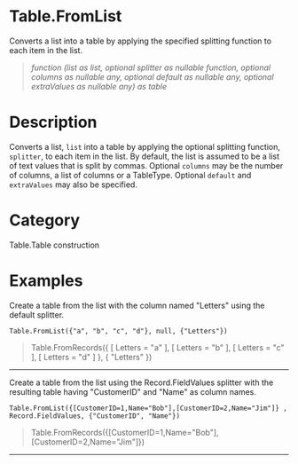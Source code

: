 ﻿# Table.FromList
Converts a list into a table by applying the specified splitting function to each item in the list.
> _function (list as list, optional splitter as nullable function, optional columns as nullable any, optional default as nullable any, optional extraValues as nullable any) as table_
# Description 
Converts a list, <code>list</code> into a table by applying the optional splitting function, <code>splitter</code>, to each item in the list. By default, the list is assumed to be a list of text values that is split by commas. Optional <code>columns</code> may be the number of columns, a list of columns or a TableType. Optional <code>default</code> and <code>extraValues</code> may also be specified.
# Category 
Table.Table construction
# Examples 
Create a table from the list with the column named "Letters" using the default splitter.
```
Table.FromList({"a", "b", "c", "d"}, null, {"Letters"})
```
> Table.FromRecords({ [
        Letters = "a"
    ], [
        Letters = "b"
    ], [
        Letters = "c"
    ], [
        Letters = "d"
    ]
}, {
    "Letters"
})

***
Create a table from the list using the Record.FieldValues splitter with the resulting table having "CustomerID" and "Name" as column names.
```
Table.FromList({[CustomerID=1,Name="Bob"],[CustomerID=2,Name="Jim"]} , Record.FieldValues, {"CustomerID", "Name"})
```
> Table.FromRecords({[CustomerID=1,Name="Bob"],[CustomerID=2,Name="Jim"]})
***
